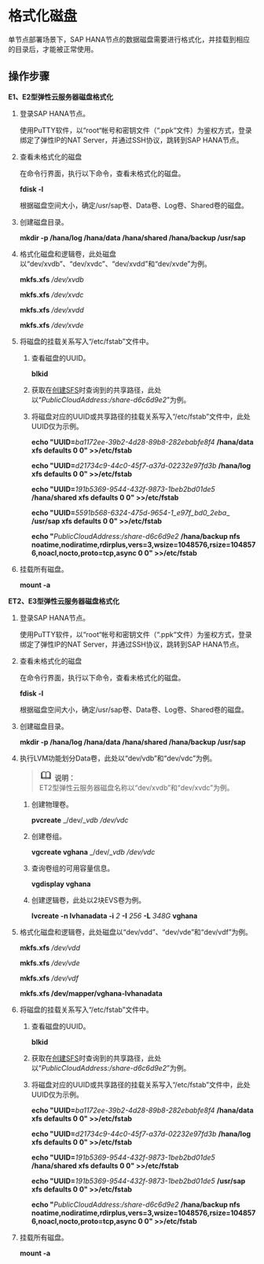 # 格式化磁盘<a name="saphana_02_0032"></a>

单节点部署场景下，SAP HANA节点的数据磁盘需要进行格式化，并挂载到相应的目录后，才能被正常使用。

## 操作步骤<a name="section2042687021158"></a>

**E1、E2型弹性云服务器磁盘格式化**

1.  登录SAP HANA节点。

    使用PuTTY软件，以“root“帐号和密钥文件（“.ppk“文件）为鉴权方式，登录绑定了弹性IP的NAT Server，并通过SSH协议，跳转到SAP HANA节点。

2.  查看未格式化的磁盘

    在命令行界面，执行以下命令，查看未格式化的磁盘。

    **fdisk -l**

    根据磁盘空间大小，确定/usr/sap卷、Data卷、Log卷、Shared卷的磁盘。

3.  创建磁盘目录。

    **mkdir -p /hana/log /hana/data /hana/shared /hana/backup /usr/sap**

4.  格式化磁盘和逻辑卷，此处磁盘以“dev/xvdb”、“dev/xvdc”、“dev/xvdd”和“dev/xvde”为例。

    **mkfs.xfs** _/dev/xvdb_

    **mkfs.xfs** _/dev/xvdc_

    **mkfs.xfs** _/dev/xvdd_

    **mkfs.xfs** _/dev/xvde_

5.  将磁盘的挂载关系写入“/etc/fstab”文件中。
    1.  查看磁盘的UUID。

        **blkid**

    2.  获取在[创建SFS](创建SFS.md#li105431713125218)时查询到的共享路径，此处以“_PublicCloudAddress:/share-d6c6d9e2_”为例。
    3.  将磁盘对应的UUID或共享路径的挂载关系写入“/etc/fstab”文件中，此处UUID仅为示例。

        **echo "UUID=**_ba1172ee-39b2-4d28-89b8-282ebabfe8f4_ **/hana/data xfs defaults 0 0" \>\>/etc/fstab**

        **echo "UUID=**_d21734c9-44c0-45f7-a37d-02232e97fd3b_ **/hana/log xfs defaults 0 0" \>\>/etc/fstab**

        **echo "UUID=**_191b5369-9544-432f-9873-1beb2bd01de5_ **/hana/shared xfs defaults 0 0" \>\>/etc/fstab**

        **echo "UUID=**_5591b568-6324-475d-9654-1_e97f_bd0_2eba__ **/usr/sap xfs defaults 0 0" \>\>/etc/fstab**

        **echo "**__PublicCloudAddress_:/share-d6c6d9e2_ **/hana/backup nfs noatime,nodiratime,rdirplus,vers=3,wsize=1048576,rsize=1048576,noacl,nocto,proto=tcp,async 0 0" \>\>/etc/fstab**


6.  挂载所有磁盘。

    **mount -a**


**ET2、E3型弹性云服务器磁盘格式化**

1.  登录SAP  HANA节点。

    使用PuTTY软件，以“root“帐号和密钥文件（“.ppk“文件）为鉴权方式，登录绑定了弹性IP的NAT Server，并通过SSH协议，跳转到SAP HANA节点。

2.  查看未格式化的磁盘

    在命令行界面，执行以下命令，查看未格式化的磁盘。

    **fdisk -l**

    根据磁盘空间大小，确定/usr/sap卷、Data卷、Log卷、Shared卷的磁盘。

3.  创建磁盘目录。

    **mkdir -p /hana/log /hana/data /hana/shared /hana/backup /usr/sap**

4.  执行LVM功能划分Data卷，此处以“dev/vdb”和“dev/vdc”为例。

    >![](public_sys-resources/icon-note.gif) **说明：**   
    >ET2型弹性云服务器磁盘名称以“dev/xvdb”和“dev/xvdc”为例。  

    1.  创建物理卷。

        **pvcreate** _/dev/__vdb_ _/dev/vdc_

    2.  创建卷组。

        **vgcreate vghana** _/dev/__vdb /dev/vdc_

    3.  查询卷组的可用容量信息。

        **vgdisplay vghana**

    4.  创建逻辑卷，此处以2块EVS卷为例。

        **lvcreate -n lvhanadata -i** _2_ **-I** _256_ **-L** _348G_ **vghana**


5.  格式化磁盘和逻辑卷，此处磁盘以“dev/vdd”、“dev/vde”和“dev/vdf”为例。

    **mkfs.xfs** _/dev/vdd_

    **mkfs.xfs** _/dev/vde_

    **mkfs.xfs** _/dev/vdf_

    **mkfs.xfs /dev/mapper/vghana-lvhanadata**

6.  将磁盘的挂载关系写入“/etc/fstab”文件中。
    1.  查看磁盘的UUID。

        **blkid**

    2.  获取在[创建SFS](创建SFS.md#li105431713125218)时查询到的共享路径，此处以“_PublicCloudAddress:/share-d6c6d9e2_”为例。
    3.  将磁盘对应的UUID或共享路径的挂载关系写入“/etc/fstab”文件中，此处UUID仅为示例。

        **echo "UUID=**_ba1172ee-39b2-4d28-89b8-282ebabfe8f4_ **/hana/data xfs defaults 0 0" \>\>/etc/fstab**

        **echo "UUID=**_d21734c9-44c0-45f7-a37d-02232e97fd3b_ **/hana/log xfs defaults 0 0" \>\>/etc/fstab**

        **echo "UUID=**_191b5369-9544-432f-9873-1beb2bd01de5_ **/hana/shared xfs defaults 0 0" \>\>/etc/fstab**

        **echo "UUID=**_191b5369-9544-432f-9873-1beb2bd01de5_ **/usr/sap xfs defaults 0 0" \>\>/etc/fstab**

        **echo "**_PublicCloudAddress:/share-d6c6d9e2_ **/hana/backup nfs noatime,nodiratime,rdirplus,vers=3,wsize=1048576,rsize=1048576,noacl,nocto,proto=tcp,async 0 0" \>\>/etc/fstab**


7.  挂载所有磁盘。

    **mount -a**



